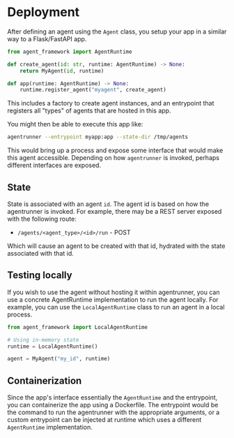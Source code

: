 # Deployment

After defining an agent using the `Agent` class, you setup your app in a similar way to a Flask/FastAPI app.

```python
from agent_framework import AgentRuntime

def create_agent(id: str, runtime: AgentRuntime) -> None:
    return MyAgent(id, runtime)

def app(runtime: AgentRuntime) -> None:
    runtime.register_agent("myagent", create_agent)
```

This includes a factory to create agent instances, and an entrypoint that registers all "types" of agents that are hosted in this app.

You might then be able to execute this app like:

```sh
agentrunner --entrypoint myapp:app --state-dir /tmp/agents
```

This would bring up a process and expose some interface that would make this agent accessible. Depending on how `agentrunner` is invoked, perhaps different interfaces are exposed.

## State

State is associated with an agent `id`. The agent id is based on how the agentrunner is invoked. For example, there may be a REST server exposed with the following route:

- `/agents/<agent_type>/<id>/run` - POST

Which will cause an agent to be created with that id, hydrated with the state associated with that id.

## Testing locally

If you wish to use the agent without hosting it within agentrunner, you can use a concrete AgentRuntime implementation to run the agent locally. For example, you can use the `LocalAgentRuntime` class to run an agent in a local process.

```python
from agent_framework import LocalAgentRuntime

# Using in-memory state
runtime = LocalAgentRuntime()

agent = MyAgent("my_id", runtime)
```

## Containerization

Since the app's interface essentially the `AgentRuntime` and the entrypoint, you can containerize the app using a Dockerfile. The entrypoint would be the command to run the agentrunner with the appropriate arguments, or a custom entrypoint can be injected at runtime which uses a different `AgentRuntime` implementation.
